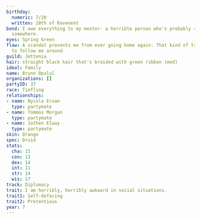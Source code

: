 ```yaml
---
birthday:
  numeric: 7/20
  written: 20th of Ravenent
bond: I owe everything to my mentor- a horrible person who's probably rotting in jail
  somewhere.
eyes: Spring Green
flaw: A scandal prevents me from ever going home again. That kind of trouble seems
  to follow me around.
guild: Jettenia
hair: straight black hair that's braided with green ribbon (med)
ideal: Family
name: Brynn Opalul
organizations: []
partyID: 37
race: Tiefling
relationships:
- name: Nycola Eroan
  type: partymate
- name: Tommos Morgan
  type: partymate
- name: Jothen Elway
  type: partymate
skin: Orange
spec: Druid
stats:
  cha: 15
  con: 13
  dex: 14
  int: 11
  str: 14
  wis: 17
track: Diplomacy
trait: I am horribly, horribly awkward in social situations.
trait1: Self-defacing
trait2: Pretentious
year: 7
---
```

